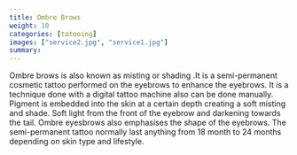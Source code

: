 ```yaml
---
title: Ombre Brows
weight: 10
categories: [tatooing]
images: ["service2.jpg", "service1.jpg"]
summary: 
---
```

Ombre brows is also known as misting or shading .It is a semi-permanent cosmetic tattoo performed on the eyebrows to enhance the eyebrows. It is a technique done with a digital tattoo machine also can be done manually. Pigment is embedded into the skin at a certain depth creating a soft misting and shade. Soft light from the front of the eyebrow and darkening towards the tail. Ombre eyesbrows also emphasises the shape of the eyebrows. The semi-permanent tattoo normally last anything from 18 month to 24 months depending on skin type and lifestyle.
